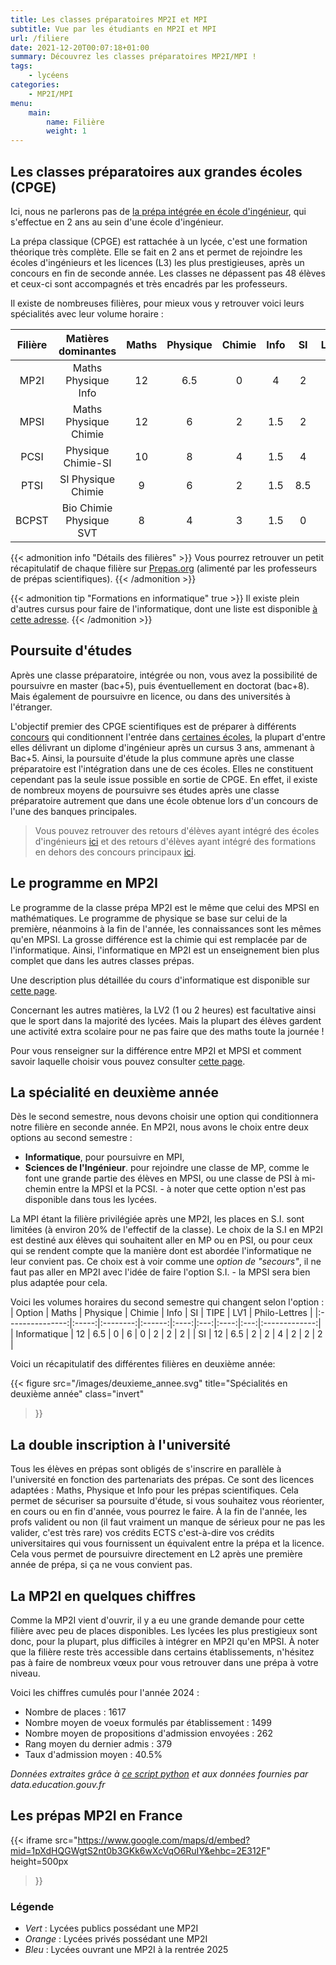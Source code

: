 ```yaml
---
title: Les classes préparatoires MP2I et MPI
subtitle: Vue par les étudiants en MP2I et MPI
url: /filiere
date: 2021-12-20T00:07:18+01:00
summary: Découvrez les classes préparatoires MP2I/MPI !
tags:
    - lycéens
categories:
    - MP2I/MPI
menu:
    main:
        name: Filière
        weight: 1
---
```


## Les classes préparatoires aux grandes écoles (CPGE)

Ici, nous ne parlerons pas de [la prépa intégrée en école d'ingénieur](https://www.onisep.fr/formation/les-principaux-domaines-de-formation/les-ecoles-d-ingenieurs/les-prepas-integrees-en-ecole-d-ingenieurs), qui s'effectue en 2 ans au sein d'une école d'ingénieur.

La prépa classique (CPGE) est rattachée à un lycée, c'est une formation théorique très complète. Elle se fait en 2 ans et permet de rejoindre les écoles d'ingénieurs et les licences (L3) les plus prestigieuses, après un concours en fin de seconde année.
Les classes ne dépassent pas 48 élèves et ceux-ci sont accompagnés et très encadrés par les professeurs.

Il existe de nombreuses filières, pour mieux vous y retrouver voici leurs spécialités avec leur volume horaire :

| Filière  |   Matières dominantes   | Maths | Physique | Chimie | Info     |  SI      | LV1 | Philo-Lettres | SVT |
|:--------:|:-----------------------:|:-----:|:--------:|:------:|:-------:|:---------:|:---:|:--------------:|:---:|
|   MP2I   |   Maths Physique Info   |  12   |    6.5   |    0   |  4      |   2       |  2  |        2       |  0  |
|   MPSI   | Maths Physique Chimie   |  12   |     6    |    2   | 1.5     |   2       |  2  |        2       |  0  |
|   PCSI   |   Physique Chimie-SI    |  10   |     8    |    4   | 1.5     |   4       |  2  |        2       |  0  |
|   PTSI   |   SI Physique Chimie    |   9   |     6    |    2   | 1.5     | 8.5       |  2  |        2       |  0  |
|   BCPST  | Bio Chimie Physique SVT |   8   |     4    |    3   | 1.5     |   0       |  2  |        2       |  8  |

{{< admonition info "Détails des filières" >}}
Vous pourrez retrouver un petit récapitulatif de chaque filière sur [Prepas.org](https://prepas.org/index.php?rubrique=41) (alimenté par les professeurs de prépas scientifiques).
{{< /admonition >}}

{{< admonition tip "Formations en informatique" true >}}
Il existe plein d'autres cursus pour faire de l'informatique, dont une liste est disponible [à cette adresse](https://cien.gouv.mc/content/download/90346/file/Les%20diff%C3%A9rentes%20fili%C3%A8res%20de%20l%27informatique%202022.pdf?inLanguage=fre-FR&version=3).
{{< /admonition >}}

## Poursuite d'études

Après une classe préparatoire, intégrée ou non, vous avez la possibilité de
poursuivre en master (bac+5), puis éventuellement en doctorat (bac+8). Mais également de poursuivre en licence, ou dans des universités à l'étranger.

L'objectif premier des CPGE scientifiques est de préparer à différents [concours](/concours) qui conditionnent l'entrée dans [certaines écoles](https://prepas.org/index.php?entree=bacorge), la plupart d'entre elles délivrant un diplome d'ingénieur après un cursus 3 ans, ammenant à Bac+5. Ainsi, la poursuite d'étude la plus commune après une classe préparatoire est l'intégration dans une de ces écoles. 
Elles ne constituent cependant pas la seule issue possible en sortie de CPGE. En effet, il existe de nombreux moyens de poursuivre ses études après une classe préparatoire autrement que dans une école obtenue lors d'un concours de l'une des banques principales.

> Vous pouvez retrouver des retours d'élèves ayant intégré des écoles d'ingénieurs [ici](/scei/) et des retours d'élèves ayant intégré des formations en dehors des concours principaux [ici](/posts/fac/).

## Le programme en MP2I

Le programme de la classe prépa MP2I est le même que celui des MPSI en mathématiques. Le programme de physique se base sur celui de la première, néanmoins à la fin de l'année, les connaissances sont les mêmes qu'en MPSI. La grosse différence est la chimie qui est remplacée par de l'informatique. Ainsi, l'informatique en MP2I est un enseignement bien plus complet que dans les autres classes prépas.

Une description plus détaillée du cours d'informatique est disponible sur [cette page](/informatique).

Concernant les autres matières, la LV2 (1 ou 2 heures) est facultative ainsi que le sport dans la majorité des lycées.
Mais la plupart des élèves gardent une activité extra scolaire pour ne pas faire que des maths toute la journée !

Pour vous renseigner sur la différence entre MP2I et MPSI et comment savoir laquelle choisir vous pouvez consulter [cette page](/posts/mp2i_ou_mpsi/).

## La spécialité en deuxième année

Dès le second semestre, nous devons choisir une option qui conditionnera notre filière en seconde année.
En MP2I, nous avons le choix entre deux options au second semestre :

- **Informatique**, pour poursuivre en MPI,
- **Sciences de l'Ingénieur**. pour rejoindre une classe de MP, comme le font une grande partie des élèves en MPSI, ou une classe de PSI à mi-chemin entre la MPSI et la PCSI. - à noter que cette option n'est pas disponible dans tous les lycées.

La MPI étant la filière privilégiée après une MP2I, les places en S.I. sont limitées (à environ 20% de l'effectif de la classe).
Le choix de la S.I en MP2I est destiné aux élèves qui souhaitent aller en MP ou en PSI, ou pour ceux qui se rendent compte que la manière dont est abordée l'informatique ne leur convient pas. Ce choix est à voir comme une _option de "secours"_, il ne faut pas aller en MP2I avec l'idée de faire l'option S.I. - la MPSI sera bien plus adaptée pour cela.

Voici les volumes horaires du second semestre qui changent selon l'option :
| Option          | Maths | Physique | Chimie | Info |  SI | TIPE | LV1 | Philo-Lettres |
|:---------------:|:-----:|:--------:|:------:|:----:|:---:|:----:|:---:|:-------------:|
|   Informatique  |  12   |    6.5   |    0   |   6  |  0  |   2  |  2  |       2       |
|   SI            |  12   |     6.5  |    2   |   2  |  4  |   2  |  2  |       2       |

Voici un récapitulatif des différentes filières en deuxième année:

{{< figure
    src="/images/deuxieme_annee.svg"
    title="Spécialités en deuxième année"
    class="invert"
>}}

## La double inscription à l'université

Tous les élèves en prépas sont obligés de s'inscrire en parallèle à l'université en fonction des partenariats des prépas. Ce sont des licences adaptées : Maths, Physique et Info pour les prépas scientifiques. Cela permet de sécuriser sa poursuite d'étude, si vous souhaitez vous réorienter, en cours ou en fin d'année, vous pourrez le faire. À la fin de l'année, les profs valident ou non (il faut vraiment un manque de sérieux pour ne pas les valider, c'est très rare) vos crédits ECTS c'est-à-dire vos crédits universitaires qui vous fournissent un équivalent entre la prépa et la licence. Cela vous permet de poursuivre directement en L2 après une première année de prépa, si ça ne vous convient pas.

## La MP2I en quelques chiffres

Comme la MP2I vient d'ouvrir, il y a eu une grande demande pour cette filière avec peu de places disponibles.
Les lycées les plus prestigieux sont donc, pour la plupart, plus difficiles à intégrer en MP2I qu'en MPSI.
À noter que la filière reste très accessible dans certains établissements, n'hésitez pas à faire de nombreux vœux pour vous retrouver dans une prépa à votre niveau.

Voici les chiffres cumulés pour l'année 2024 : 

- Nombre de places : 1617
- Nombre moyen de voeux formulés par établissement : 1499
- Nombre moyen de propositions d'admission envoyées : 262
- Rang moyen du dernier admis : 379
- Taux d'admission moyen : 40.5%

*Données extraites grâce à [ce script python](/technical/parcoursup_extraction.py) et aux données fournies par data.education.gouv.fr*

## Les prépas MP2I en France

{{< iframe
    src="https://www.google.com/maps/d/embed?mid=1pXdHQGWgtS2nt0b3GKk6wXcVqO6RuIY&ehbc=2E312F"
    height=500px
>}}

### Légende

- *Vert* : Lycées publics possédant une MP2I
- *Orange* : Lycées privés possédant une MP2I
- *Bleu* : Lycées ouvrant une MP2I à la rentrée 2025
